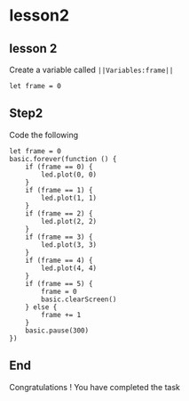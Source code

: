 # lesson2


## lesson 2
Create a variable called ``||Variables:frame||``

```blocks
let frame = 0
```

## Step2 

Code the following

```blocks
let frame = 0
basic.forever(function () {
    if (frame == 0) {
        led.plot(0, 0)
    }
    if (frame == 1) {
        led.plot(1, 1)
    }
    if (frame == 2) {
        led.plot(2, 2)
    }
    if (frame == 3) {
        led.plot(3, 3)
    }
    if (frame == 4) {
        led.plot(4, 4)
    }
    if (frame == 5) {
        frame = 0
        basic.clearScreen()
    } else {
        frame += 1
    }
    basic.pause(300)
})

```

## End

Congratulations ! You have completed the task

<script src="https://makecode.com/gh-pages-embed.js"></script><script>makeCodeRender("{{ site.makecode.home_url }}", "{{ site.github.owner_name }}/{{ site.github.repository_name }}");</script>
